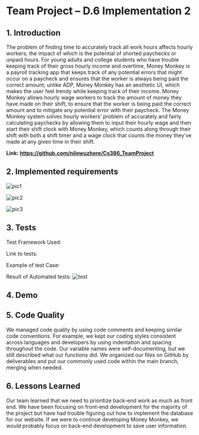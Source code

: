 
# **Team Project – D.6 Implementation 2**

## **1. Introduction**
  The problem of finding time to accurately track all work hours affects hourly workers; the impact of which is the potential of shorted paychecks or unpaid hours. For young adults and college students who have trouble keeping track of their gross hourly income and overtime, Money Monkey is a payroll tracking app that keeps track of any potential errors that might occur on a paycheck and ensures that the worker is always being paid the correct amount; unlike ADP, Money Monkey has an aesthetic UI, which makes the user feel trendy while keeping track of their income. Money Monkey allows hourly wage workers to track the amount of money they have made on their shift, to ensure that the worker is being paid the correct amount and to mitigate any potential error with their paycheck. 
The Money Monkey system solves hourly workers’ problem of accurately and fairly calculating paychecks by allowing them to input their hourly wage and then start their shift clock with Money Monkey, which counts along through their shift with both a shift timer and a wage clock that counts the money they’ve made at any given time in their shift. 

**Link: https://github.com/nilewuzhere/Cs386_TeamProject**


## **2. Implemented requirements**
![pic1](https://ibb.co/VSrBFHC)

![pic2](https://ibb.co/Yf4xbTQ)

![pic3](https://ibb.co/3B2MN26)
## **3. Tests**

Test Framework Used:

Link to tests:

Example of test Case:

Result of Automated tests:
 ![test](https://i.ibb.co/0JBjFL5/image.png)


## **4. Demo**

## **5. Code Quality**

We managed code quality by using code comments and keeping similar code conventions. For example, we kept our coding styles consistent across languages and developers by using indentation and spacing throughout the code. Our variable names were self-documenting, but we still described what our functions did. We organized our files on GitHub by deliverables and put our commonly used code within the main branch, merging when needed.

## **6. Lessons Learned**

Our team learned that we need to prioritize back-end work as much as front end. We have been focusing on front-end development for the majority of the project but have had trouble figuring out how to implement the database for our website. If we were to continue developing Money Monkey, we would probably focus on back-end development to save user information. 

